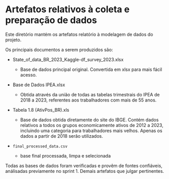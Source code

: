 # Artefatos relativos à coleta e preparação de dados

Este diretório mantém os artefatos relatório à modelagem de dados do projeto. 

Os principais documentos a serem produzidos são:

* State_of_data_BR_2023_Kaggle-df_survey_2023.xlsx
	* Base de dados principal original. Convertida em xlsx para mais fácil acesso.

* Base de Dados IPEA.xlsx
	*  Obtida através da união de todas as tabelas trimestrais do IPEA de 2018 a 2023, referentes aos trabalhadores com mais de 55 anos.

*  Tabela 1.8 (AtivPos_BR).xls    
	* Base de dados obtida diretamente do site do IBGE. Contém dados relativos a todos os grupos economicamente ativos de 2012 a 2023, incluindo uma categoria para trabalhadores mais velhos. Apenas os dados a partir de 2018 serão utilizados.

* `final_processed_data.csv`
  * base final processada, limpa e selecionada
	
Todas as bases de dados foram verificadas e provêm de fontes confiáveis, análisadas previamente no sprint 1.
Demais artefatos que julgar pertinentes.
